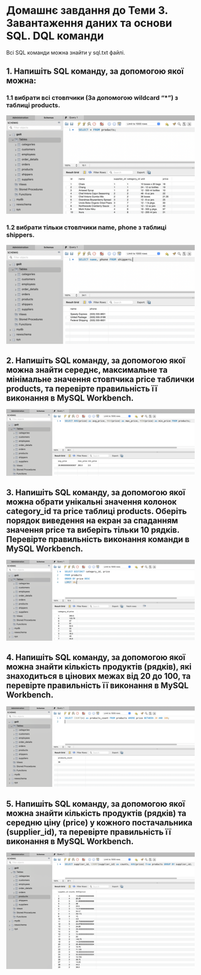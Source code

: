 # Домашнє завдання до Теми 3. Завантаження даних та основи SQL. DQL команди

Всі SQL команди можна знайти у sql.txt файлі.

## 1. Напишіть SQL команду, за допомогою якої можна:

### 1.1 вибрати всі стовпчики (За допомогою wildcard “\*”) з таблиці products.

![](./assets/p1_1.png)

### 1.2 вибрати тільки стовпчики name, phone з таблиці shippers.

![](./assets/p1_2.png)

## 2. Напишіть SQL команду, за допомогою якої можна знайти середнє, максимальне та мінімальне значення стовпчика price таблички products, та перевірте правильність її виконання в MySQL Workbench.

![](./assets/p2.png)

## 3. Напишіть SQL команду, за допомогою якої можна обрати унікальні значення колонок category_id та price таблиці products. Оберіть порядок виведення на екран за спаданням значення price та виберіть тільки 10 рядків. Перевірте правильність виконання команди в MySQL Workbench.

![](./assets/p3.png)

## 4. Напишіть SQL команду, за допомогою якої можна знайти кількість продуктів (рядків), які знаходиться в цінових межах від 20 до 100, та перевірте правильність її виконання в MySQL Workbench.

![](./assets/p4.png)

## 5. Напишіть SQL команду, за допомогою якої можна знайти кількість продуктів (рядків) та середню ціну (price) у кожного постачальника (supplier_id), та перевірте правильність її виконання в MySQL Workbench.

![](./assets/p5.png)
